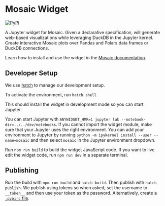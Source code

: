 # Mosaic Widget

[![PyPi](https://img.shields.io/pypi/v/mosaic-widget.svg)](https://pypi.org/project/mosaic-widget/)

A Jupyter widget for Mosaic. Given a declarative specification, will generate web-based visualizations while leveraging DuckDB in the Jupyter kernel. Create interactive Mosaic plots over Pandas and Polars data frames or DuckDB connections.

Learn how to install and use the widget in the [Mosaic documentation](https://uwdata.github.io/mosaic/jupyter/).

## Developer Setup

We use [hatch](https://hatch.pypa.io/latest/) to manage our development setup.

To activate the environment, run `hatch shell`.

This should install the widget in development mode so you can start Jupyter.

You can start Jupyter with `ANYWIDGET_HMR=1 jupyter lab --notebook-dir=../../dev/notebooks`. If you cannot import the widget module, make sure that your Jupyter uses the right environment. You can add your environment to Jupyter by running `python -m ipykernel install --user --name=mosaic` and then select `mosaic` in the Jupyter environment dropdown.

Run `npm run build` to build the widget JavaScript code. If you want to live edit the widget code, run `npm run dev` in a separate terminal.

## Publishing

Run the build with `npm run build` and `hatch build`. Then publish with `hatch publish`. We publish using tokens so when asked, set the username to `__token__` and then use your token as the password. Alternatively, create a [`.pypirc` file](https://packaging.python.org/en/latest/guides/distributing-packages-using-setuptools/#create-an-account).
